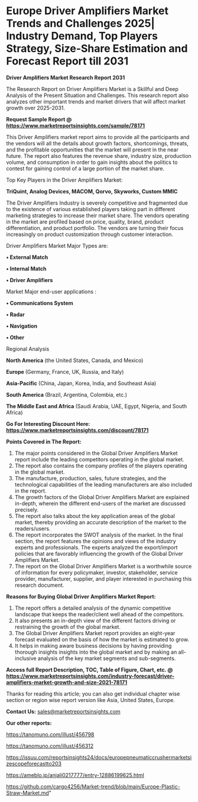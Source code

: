  # Europe Driver Amplifiers Market Trends and Challenges 2025| Industry Demand, Top Players Strategy, Size-Share Estimation and Forecast Report till 2031

<strong>Driver Amplifiers Market Research Report 2031</strong>

The Research Report on Driver Amplifiers Market is a Skillful and Deep Analysis of the Present Situation and Challenges. This research report also analyzes other important trends and market drivers that will affect market growth over 2025-2031.

<strong>Request Sample Report @ <a href=https://www.marketreportsinsights.com/sample/78171>https://www.marketreportsinsights.com/sample/78171</a></strong>

This Driver Amplifiers market report aims to provide all the participants and the vendors will all the details about growth factors, shortcomings, threats, and the profitable opportunities that the market will present in the near future. The report also features the revenue share, industry size, production volume, and consumption in order to gain insights about the politics to contest for gaining control of a large portion of the market share.

Top Key Players in the Driver Amplifiers Market:

<strong>TriQuint, Analog Devices, MACOM, Qorvo, Skyworks, Custom MMIC</strong>

The Driver Amplifiers Industry is severely competitive and fragmented due to the existence of various established players taking part in different marketing strategies to increase their market share. The vendors operating in the market are profiled based on price, quality, brand, product differentiation, and product portfolio. The vendors are turning their focus increasingly on product customization through customer interaction.

Driver Amplifiers Market Major Types are:

<strong>• External Match

• Internal Match

• Driver Amplifiers</strong>

Market Major end-user applications :

<strong>• Communications System

• Radar

• Navigation

• Other</strong>

Regional Analysis

</u><strong><b>North America</b></strong> (the United States, Canada, and Mexico)

<strong><b>Europe </b></strong>(Germany, France, UK, Russia, and Italy)

<strong><b>Asia-Pacific</b></strong> (China, Japan, Korea, India, and Southeast Asia)

<strong><b>South America</b></strong> (Brazil, Argentina, Colombia, etc.)

<strong><b>The Middle East and Africa</b></strong> (Saudi Arabia, UAE, Egypt, Nigeria, and South Africa)

<strong>Go For Interesting Discount Here: <a href=https://www.marketreportsinsights.com/discount/78171>https://www.marketreportsinsights.com/discount/78171</a></strong>

<strong>Points Covered in The Report:</strong>
<ol>
  <li>The major points considered in the Global Driver Amplifiers Market report include the leading competitors operating in the global market.</li>
  <li>The report also contains the company profiles of the players operating in the global market.</li>
  <li>The manufacture, production, sales, future strategies, and the technological capabilities of the leading manufacturers are also included in the report.</li>
  <li>The growth factors of the Global Driver Amplifiers Market are explained in-depth, wherein the different end-users of the market are discussed precisely.</li>
  <li>The report also talks about the key application areas of the global market, thereby providing an accurate description of the market to the readers/users.</li>
  <li>The report incorporates the SWOT analysis of the market. In the final section, the report features the opinions and views of the industry experts and professionals. The experts analyzed the export/import policies that are favorably influencing the growth of the Global Driver Amplifiers Market.</li>
  <li>The report on the Global Driver Amplifiers Market is a worthwhile source of information for every policymaker, investor, stakeholder, service provider, manufacturer, supplier, and player interested in purchasing this research document.</li>
</ol>
<strong>Reasons for Buying Global Driver Amplifiers Market Report:</strong>

<ol>
  <li>The report offers a detailed analysis of the dynamic competitive landscape that keeps the reader/client well ahead of the competitors.</li>
  <li>It also presents an in-depth view of the different factors driving or restraining the growth of the global market.</li>
  <li>The Global Driver Amplifiers Market report provides an eight-year forecast evaluated on the basis of how the market is estimated to grow.</li>
  <li>It helps in making aware business decisions by having providing thorough insights insights into the global market and by making an all-inclusive analysis of the key market segments and sub-segments.</li>
</ol>
<strong>Access full Report Description, TOC, Table of Figure, Chart, etc. @ <a href=https://www.marketreportsinsights.com/industry-forecast/driver-amplifiers-market-growth-and-size-2021-78171>https://www.marketreportsinsights.com/industry-forecast/driver-amplifiers-market-growth-and-size-2021-78171</a></strong>


Thanks for reading this article; you can also get individual chapter wise section or region wise report version like Asia, United States, Europe.

<strong>Contact Us:</strong>
sales@marketreportsinsights.com

<strong>Our other reports:</strong>

<a href=https://tanomuno.com/illust/456798>https://tanomuno.com/illust/456798</a>

<a href=https://tanomuno.com/illust/456312>https://tanomuno.com/illust/456312</a>

<a href=https://issuu.com/reportsinsights24/docs/europepneumaticcrushermarketsizescopeforecastto203>https://issuu.com/reportsinsights24/docs/europepneumaticcrushermarketsizescopeforecastto203</a>

<a href=https://ameblo.jp/anjali0217777/entry-12886199625.html>https://ameblo.jp/anjali0217777/entry-12886199625.html</a>

<a href=https://github.com/cargo4256/Market-trend/blob/main/Europe-Plastic-Straw-Market.md>https://github.com/cargo4256/Market-trend/blob/main/Europe-Plastic-Straw-Market.md</a>"
